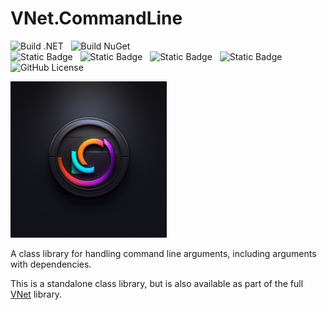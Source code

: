# VNet.CommandLine

![Build .NET](https://github.com/PrimeEagle/VNet.CommandLine/actions/workflows/build-dotnet.yml/badge.svg)&nbsp;&nbsp;&nbsp;![Build NuGet](https://github.com/PrimeEagle/VNet.CommandLine/actions/workflows/create-nuget.yml/badge.svg)<br>
![Static Badge](https://img.shields.io/badge/Latest_Build-v1.0.1.18-lightblue)&nbsp;&nbsp;&nbsp;![Static Badge](https://img.shields.io/badge/Latest_Release-v1.0.1-blue)&nbsp;&nbsp;&nbsp;![Static Badge](https://img.shields.io/badge/NuGet_Package-v1.0.0-blue)&nbsp;&nbsp;&nbsp;![Static Badge](https://img.shields.io/badge/.NET-8.0.100-darkblue)<br>
![GitHub License](https://img.shields.io/github/license/PrimeEagle/VNet.CommandLine)

<img src="https://github.com/PrimeEagle/VNet.CommandLine/blob/main/.img/logo.png?raw=true" width="250" />

A class library for handling command line arguments, including arguments with dependencies.

This is a standalone class library, but is also available as part of the full [VNet](https://github.com/PrimeEagle/VNet) library.
